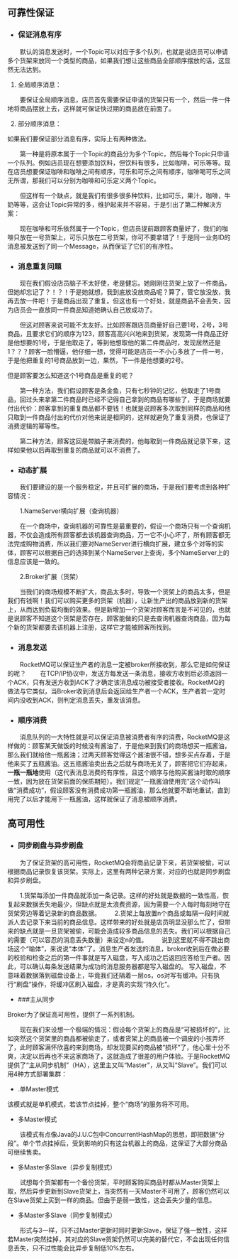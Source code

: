 ## 可靠性保证

* ### 保证消息有序

&emsp;&emsp;默认的消息发送时，一个Topic可以对应于多个队列，也就是说店员可以申请多个货架来放同一个类型的商品，如果我们想让这些商品全部顺序摆放的话，这显然无法达到。

1. 全局顺序消息：

&emsp;&emsp;要保证全局顺序消息，店员首先需要保证申请的货架只有一个，然后一件一件地将商品摆放上去，这样就可保证快过期的商品放在前面了。

2. 部分顺序消息：

如果我们要保证部分消息有序，实际上有两种做法。

&emsp;&emsp;第一种是将原本属于一个Topic的商品分为多个Topic，然后每个Topic只申请一个队列。例如店员现在想要添加饮料，但饮料有很多，比如咖啡，可乐等等。现在店员想要保证咖啡和咖啡之间有顺序，可乐和可乐之间有顺序，咖啡喝可乐之间无所谓，那我们可以分别为咖啡和可乐定义两个Topic。

&emsp;&emsp;但这样有一个缺点，就是我们有很多很多种饮料，比如可乐，果汁，咖啡，牛奶等等，这会让Topic异常的多，维护起来并不容易，于是引出了第二种解决方案：

&emsp;&emsp;现在咖啡和可乐依然属于一个Topic，但店员提前跟顾客商量好了，我们的咖啡只放在一号货架上，可乐只放在二号货架，你可不要拿错了！于是同一业务ID的消息被发送到了同一个Message，从而保证了它们的有序性。

* ### 消息重复问题

&emsp;&emsp;现在我们假设店员脑子不太好使，老是健忘。她刚刚往货架上放了一件商品，但她却忘记了？！？！于是她就想，我到底放没放商品呢？算了，管它放没放，我再去放一件吧！于是商品出现了重复。但这也有一个好处，就是商品不会丢失，因为店员会一直放同一件商品知道她确认自己放成功了。

&emsp;&emsp;但这对顾客来说可能不太友好。比如顾客跟店员商量好自己要1号，2号，3号商品，且要求它们的顺序为123，顾客高高兴兴地来到货架，发现第一件商品正好是他想要的1号，于是他取走了，等到他想取他的第二件商品时，发现居然还是1？？？顾客一脸懵逼，他仔细一想，觉得可能是店员一不小心多放了一件一号，于是他把重复的1号商品放到一边，果然，下一件是他想要的2号。

但是顾客要怎么知道这个1号商品是重复的呢？

&emsp;&emsp;第一种方法，我们假设顾客是条金鱼，只有七秒钟的记忆，他取走了1号商品，回过头来拿第二件商品时已经不记得自己拿到的商品有哪些了，于是商场就要付出代价：顾客拿到的重复商品都不要钱！也就是说顾客多次取到同样的商品和他只取到一件商品付出的代价对他来说是相同的，这样就避免了重复消费，也保证了消费逻辑的幂等性。

&emsp;&emsp;第二种方法，顾客这回是带脑子来消费的，他每取到一件商品就记录下来，这样如果他以后再取到重复的商品就可以不消费了。

* ### 动态扩展

&emsp;&emsp;我们要建设的是一个服务稳定，并且可扩展的商场，于是我们要考虑到各种扩容情况：

&emsp;&emsp;1.NameServer横向扩展（查询机器）

&emsp;&emsp;在一个商场中，查询机器的可靠性是最重要的，假设一个商场只有一个查询机器，不仅会造成所有顾客都去该机器查询商品，万一它不小心坏了，所有顾客都无法完成购物消费，所以我们要对NameServer进行横向扩展，建立多个对等的实体，顾客可以根据自己的选择到某个NameServer上查询，多个NameServer上的信息应该是一致的。

&emsp;&emsp;2.Broker扩展（货架）

&emsp;&emsp;当我们的商场规模不断扩大，商品太多时，导致一个货架上的商品太多，但是我们有钱啊！我们可以购买更多的货架（机器），让新生产出的商品放到新的货架上，从而达到负载均衡的效果。但是新增加一个货架对顾客而言是不可见的，也就是说顾客不知道这个货架是否存在，顾客能做的只是去查询机器查询商品，因为每个新的货架都要去该机器上注册，这样它才能被顾客所找到。

* ### 消息发送

&emsp;&emsp;RocketMQ可以保证生产者的消息一定被broker所接收到，那么它是如何保证的呢？
&emsp;&emsp;在TCP/IP协议中，发送方每发送一条消息，接收方收到后必须返回一个ACK，只有发送方收到ACK了才确定该消息成功被接受者接收。RocketMQ的做法与它类似，当Broker收到消息后会返回给生产者一个ACK，生产者若一定时间内没收到ACK，则判定消息丢失，重发该消息。


* ### 顺序消费

&emsp;&emsp;消息队列的一大特性就是可以保证消息被消费者有序的消费，RocketMQ是这样做的：顾客某天做饭的时候没有酱油了，于是他来到我们的商场想买一瓶酱油，那么我们就给他一瓶酱油；过两天顾客觉得这个酱油很不错，想多买点存着，于是他来买了五瓶酱油。这五瓶酱油卖出去之后就与商场无关了，顾客把它们存起来，**一瓶一瓶地**使用（这代表消息消费的有序性，且这个顺序与他购买酱油时取的顺序一致，因为放在货架前面的保质期短）。我们规定“一瓶酱油使用完”这个动作叫做“消费成功”，假设顾客没有消费成功第一瓶酱油，那么他就要不断地重试，直到用完了以后才能用下一瓶酱油，这样就保证了消息被顺序消费。

 ## 高可用性
 
  * ### 同步刷盘与异步刷盘

&emsp;&emsp;为了保证货架的高可用性，RocketMQ会将商品记录下来，若货架被偷，可以根据商品记录恢复该货架。实际上，这里有两种记录方案，对应的也就是同步刷盘和异步刷盘。

&emsp;&emsp;1.货架每添加一件商品就添加一条记录。这样的好处就是数据的一致性高，恢复起来数据丢失地最少，但缺点就是太浪费资源，因为需要一个人每时每刻地守在货架旁边等着记录新的商品数据。
&emsp;&emsp;2.货架上每放置n个商品或每隔一段时间就派人去记录下来当前的商品信息。这样带来的好处就是店员明显没那么忙了，但带来的缺点就是一旦货架被偷，可能会造成较多商品信息的丢失。我们可以根据自己的需要（可以容忍的消息丢失数量）来设定n的值。
&emsp;&emsp;说到这里就不得不跳出商场这个“喻体”，来说说“本体”了。消息生产者发送的消息，broker收到后在做必要的校验和检查之后的第一件事就是写入磁盘，写入成功之后返回应答给生产者。因此，可以确认每条发送结果为成功的消息服务器都是写入磁盘的。 写入磁盘，不意味着数据落到磁盘设备上，毕竟我们还隔着一层os，os对写有缓冲。只有执行“刷盘”操作，将缓冲区刷入磁盘，才是真的实现“持久化”。

 * ###主从同步
 
Broker为了保证高可用性，提供了一系列机制。

&emsp;&emsp;现在我们来设想一个极端的情况：假设每个货架上的商品是“可被损坏的”，比如突然这个货架里的商品都被偷走了，或者货架上的商品被一个调皮的小孩弄坏了，此时顾客满怀欣喜的来到商场，却发现要买的商品被“损坏”了，他心里十分不爽，决定以后再也不来这家商场了，这就造成了很差的用户体验。于是RocketMQ提供了“主从同步机制”（HA），这里主又叫“Master”，从又叫“Slave”。我们可以用4种方式部署集群：

* .单Master模式

该模式就是单机模式，若该节点挂掉，整个“商场”的服务将不可用。

* 多Master模式

&emsp;&emsp;该模式有点像Java的J.U.C包中ConcurrentHashMap的思想，即把数据“分段”。单个节点挂掉后，受到影响的只有这台机器上的商品，这保证了大部分商品可继续售卖。

* 多Master多Slave（异步复制模式）

&emsp;&emsp;试想每个货架都有一个备份货架，平时顾客购买商品时都从Master货架上取，然后异步更新到Slave货架上，当突然有一天Master不可用了，顾客仍然可以在Slave货架上买到一样的商品。但由于是弱一致性，这会丢失少量的信息。

* 多Master多Slave（同步复制模式）

&emsp;&emsp;形式与3一样，只不过Master更新时同时更新Slave，保证了强一致性，这样若Master突然挂掉，其对应的Slave货架仍然可以完美的替代它，不会出现任何信息丢失，只不过性能会比异步复制低10%左右。





